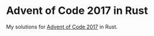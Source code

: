 # Advent of Code 2017 in Rust

My solutions for [Advent of Code 2017](https://adventofcode.com/2017) in Rust.
